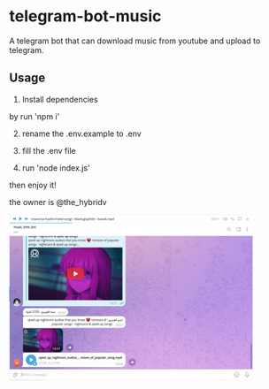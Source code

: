 # telegram-bot-music

A telegram bot that can download music from youtube and upload to telegram.

## Usage

1. Install dependencies

by run 'npm i'

2. rename the .env.example to .env

3. fill the .env file

4. run 'node index.js'

then enjoy it!

the owner is @the_hybridv

<img src="./image/image.jpg"  height="300" />

